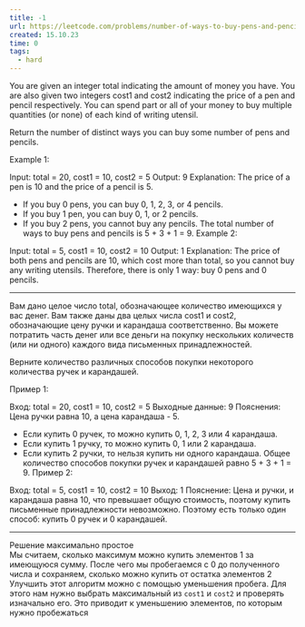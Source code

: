 ```yaml
---
title: -1
url: https://leetcode.com/problems/number-of-ways-to-buy-pens-and-pencils/description/
created: 15.10.23
time: 0
tags:
  - hard
---
```


You are given an integer total indicating the amount of money you have. You are also given two integers cost1 and cost2 indicating the price of a pen and pencil respectively. You can spend part or all of your money to buy multiple quantities (or none) of each kind of writing utensil.

Return the number of distinct ways you can buy some number of pens and pencils.

Example 1:

Input: total = 20, cost1 = 10, cost2 = 5
Output: 9
Explanation: The price of a pen is 10 and the price of a pencil is 5.

- If you buy 0 pens, you can buy 0, 1, 2, 3, or 4 pencils.
- If you buy 1 pen, you can buy 0, 1, or 2 pencils.
- If you buy 2 pens, you cannot buy any pencils.
  The total number of ways to buy pens and pencils is 5 + 3 + 1 = 9.
  Example 2:

Input: total = 5, cost1 = 10, cost2 = 10
Output: 1
Explanation: The price of both pens and pencils are 10, which cost more than total, so you cannot buy any writing utensils. Therefore, there is only 1 way: buy 0 pens and 0 pencils.

---

Вам дано целое число total, обозначающее количество имеющихся у вас денег. Вам также даны два целых числа cost1 и cost2, обозначающие цену ручки и карандаша соответственно. Вы можете потратить часть денег или все деньги на покупку нескольких количеств (или ни одного) каждого вида письменных принадлежностей.

Верните количество различных способов покупки некоторого количества ручек и карандашей.

Пример 1:

Вход: total = 20, cost1 = 10, cost2 = 5
Выходные данные: 9
Пояснения: Цена ручки равна 10, а цена карандаша - 5.

- Если купить 0 ручек, то можно купить 0, 1, 2, 3 или 4 карандаша.
- Если купить 1 ручку, то можно купить 0, 1 или 2 карандаша.
- Если купить 2 ручки, то нельзя купить ни одного карандаша.
  Общее количество способов покупки ручек и карандашей равно 5 + 3 + 1 = 9.
  Пример 2:

Вход: total = 5, cost1 = 10, cost2 = 10
Выход: 1
Пояснение: Цена и ручки, и карандаша равна 10, что превышает общую стоимость, поэтому купить письменные принадлежности невозможно. Поэтому есть только один способ: купить 0 ручек и 0 карандашей.

---

Решение максимально простое  
Мы считаем, сколько максимум можно купить элементов 1 за имеющуюся сумму. После чего мы пробегаемся с 0 до полученного числа и сохраняем, сколько можно купить от остатка элементов 2  
Улучшить этот алгоритм можно с помощью уменьшения пробега. Для этого нам нужно выбрать максимальный
из `cost1` и `cost2` и проверять изначально его. Это приводит к уменьшению элементов, по которым нужно пробежаться
